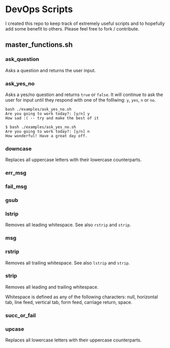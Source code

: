 # DevOps Scripts

I created this repo to keep track of extremely useful scripts and to hopefully
add some benefit to others. Please feel free to fork / contribute.

## master_functions.sh

### ask_question

Asks a question and returns the user input.

### ask_yes_no

Asks a yes/no question and returns `true` or `false`. It will continue to ask
the user for input until they respond with one of the folllwing: `y`, `yes`,
`n` or `no`.

```text
bash ./examples/ask_yes_no.sh
Are you going to work today?: [y/n] y
How sad :( -- try and make the best of it

$ bash ./examples/ask_yes_no.sh
Are you going to work today?: [y/n] n
How wonderful! Have a great day off.
```

### downcase

Replaces all uppercase letters with their lowercase counterparts.

### err_msg

### fail_msg

### gsub

### lstrip

Removes all leading whitespace. See also `rstrip` and `strip`.

### msg

### rstrip

Removes all trailing whitespace. See also `lstrip` and `strip`.

### strip

Removes all leading and trailing whitespace.

Whitespace is defined as any of the following characters: null, horizontal tab,
line feed, vertical tab, form feed, carriage return, space.

### succ_or_fail

### upcase

Replaces all lowercase letters with their uppercase counterparts.
